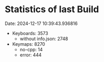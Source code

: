 # Statistics of last Build

Date: 2024-12-17 10:39:43.936816

- Keyboards: 3573
  - without info.json: 2748
- Keymaps: 8270
  - no-cpp: 14
  - error: 444
